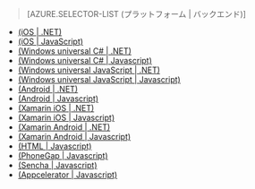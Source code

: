 ﻿> [AZURE.SELECTOR-LIST (プラットフォーム | バックエンド)]
- [(iOS | .NET)](/ja-jp/documentation/articles/mobile-services-dotnet-backend-ios-get-started/)
- [(iOS | JavaScript)](/ja-jp/documentation/articles/mobile-services-ios-get-started/)
- [(Windows universal C# | .NET)](/ja-jp/documentation/articles/mobile-services-dotnet-backend-windows-store-dotnet-get-started/)
- [(Windows universal C# | Javascript)](/ja-jp/documentation/articles/mobile-services-javascript-backend-windows-store-dotnet-get-started/)
- [(Windows universal JavaScript | .NET)](/ja-jp/documentation/articles/mobile-services-dotnet-backend-windows-store-javascript-get-started/)
- [(Windows universal JavaScript | Javascript)](/ja-jp/documentation/articles/mobile-services-javascript-backend-windows-store-javascript-get-started/)
- [(Android | .NET)](/ja-jp/documentation/articles/mobile-services-dotnet-backend-android-get-started-EC/)
- [(Android | Javascript)](/ja-jp/documentation/articles/mobile-services-android-get-started-EC/)
- [(Xamarin iOS | .NET)](/ja-jp/documentation/articles/mobile-services-dotnet-backend-xamarin-ios-get-started/)
- [(Xamarin iOS | Javascript)](/ja-jp/documentation/articles/partner-xamarin-mobile-services-ios-get-started/)
- [(Xamarin Android | .NET)](/ja-jp/documentation/articles/mobile-services-dotnet-backend-xamarin-android-get-started/)
- [(Xamarin Android | Javascript)](/ja-jp/documentation/articles/partner-xamarin-mobile-services-android-get-started/)
- [(HTML | Javascript)](/ja-jp/documentation/articles/mobile-services-html-get-started/)
- [(PhoneGap | Javascript)](/ja-jp/documentation/articles/mobile-services-javascript-backend-phonegap-get-started/)
- [(Sencha | Javascript)](/ja-jp/documentation/articles/partner-sencha-mobile-services-get-started/)
- [(Appcelerator | Javascript)](/ja-jp/documentation/articles/partner-appcelerator-mobile-services-javascript-backend-appcelerator-get-started/)

<!--HONumber=45--> 
